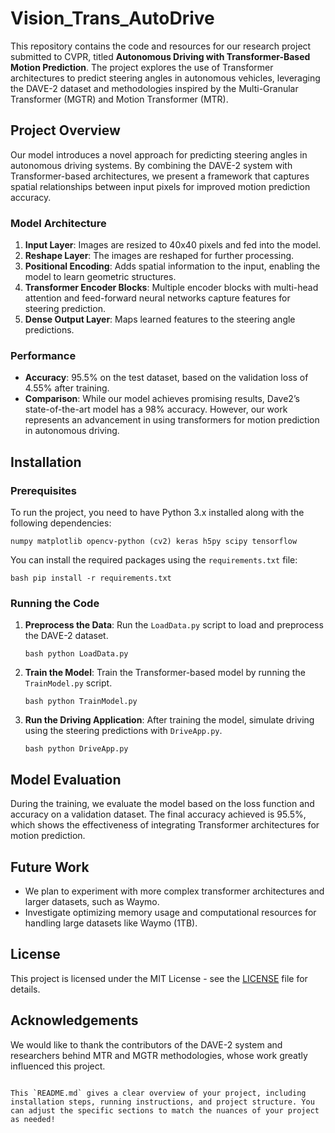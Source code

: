 # Vision_Trans_AutoDrive

This repository contains the code and resources for our research project submitted to CVPR, titled **Autonomous Driving with Transformer-Based Motion Prediction**. The project explores the use of Transformer architectures to predict steering angles in autonomous vehicles, leveraging the DAVE-2 dataset and methodologies inspired by the Multi-Granular Transformer (MGTR) and Motion Transformer (MTR).

## Project Overview

Our model introduces a novel approach for predicting steering angles in autonomous driving systems. By combining the DAVE-2 system with Transformer-based architectures, we present a framework that captures spatial relationships between input pixels for improved motion prediction accuracy.

### Model Architecture

1. **Input Layer**: Images are resized to 40x40 pixels and fed into the model.
2. **Reshape Layer**: The images are reshaped for further processing.
3. **Positional Encoding**: Adds spatial information to the input, enabling the model to learn geometric structures.
4. **Transformer Encoder Blocks**: Multiple encoder blocks with multi-head attention and feed-forward neural networks capture features for steering prediction.
5. **Dense Output Layer**: Maps learned features to the steering angle predictions.

### Performance

- **Accuracy**: 95.5% on the test dataset, based on the validation loss of 4.55% after training.
- **Comparison**: While our model achieves promising results, Dave2’s state-of-the-art model has a 98% accuracy. However, our work represents an advancement in using transformers for motion prediction in autonomous driving.

## Installation

### Prerequisites

To run the project, you need to have Python 3.x installed along with the following dependencies:

```numpy matplotlib opencv-python (cv2) keras h5py scipy tensorflow ```

You can install the required packages using the `requirements.txt` file:

```bash pip install -r requirements.txt```

### Running the Code

1. **Preprocess the Data**:
   Run the `LoadData.py` script to load and preprocess the DAVE-2 dataset.

   ```bash python LoadData.py```

2. **Train the Model**:
   Train the Transformer-based model by running the `TrainModel.py` script.

   ```bash python TrainModel.py```

3. **Run the Driving Application**:
   After training the model, simulate driving using the steering predictions with `DriveApp.py`.

   ```bash python DriveApp.py```

## Model Evaluation

During the training, we evaluate the model based on the loss function and accuracy on a validation dataset. The final accuracy achieved is 95.5%, which shows the effectiveness of integrating Transformer architectures for motion prediction.

## Future Work

- We plan to experiment with more complex transformer architectures and larger datasets, such as Waymo.
- Investigate optimizing memory usage and computational resources for handling large datasets like Waymo (1TB).

## License

This project is licensed under the MIT License - see the [LICENSE](LICENSE) file for details.

## Acknowledgements

We would like to thank the contributors of the DAVE-2 system and researchers behind MTR and MGTR methodologies, whose work greatly influenced this project.
```

This `README.md` gives a clear overview of your project, including installation steps, running instructions, and project structure. You can adjust the specific sections to match the nuances of your project as needed!
